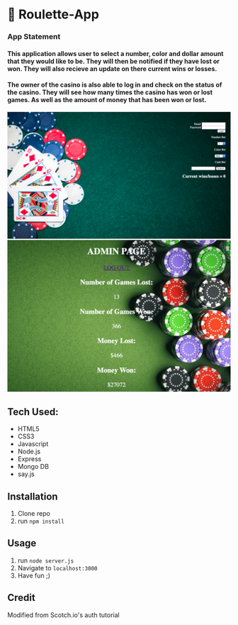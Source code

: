 #  🎰 Roulette-App

### App Statement
#### This application allows user to select a number, color and dollar amount that they would like to be.  They will then be notified if they have lost or won.  They will also recieve an update on there current wins or losses.  

#### The owner of the casino is also able to log in and check on the status of the casino.  They will see how many times the casino has won or lost games.  As well as the amount of money that has been won or lost.

![alt text](simpleRoulette/public/img/player-screenshot.png)
![alt text](simpleRoulette/public/img/admin-screenshot.png)

## Tech Used:
- HTML5
- CSS3
- Javascript
- Node.js
- Express
- Mongo DB
- say.js

## Installation

1. Clone repo
2. run `npm install`

## Usage

1. run `node server.js`
2. Navigate to `localhost:3000`
3. Have fun ;)

## Credit

Modified from Scotch.io's auth tutorial
